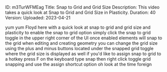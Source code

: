 ID: m3TurWFMEag
Title: Snap to Grid and Grid Size
Description: This video takes a quick look at Snap to Grid and Grid Size in Plasticity.
Duration: 40
Version: 
Uploaded: 2023-04-21

yum yum Floyd here with a quick look at
snap to grid and grid size and
plasticity to enable the snap to grid
option simply click the snap to grid
toggle in the upper right corner of the
UI once enabled elements will snap to
the grid when editing and creating
geometry you can change the grid size
using the plus and minus buttons located
under the snapped grid toggle where the
grid size is displayed as well if you'd
like to assign snap to grid to a hotkey
press F on the keyboard type snap then
right click toggle grid snapping and use
the assign shortcut option oh look at
the time
foreign
